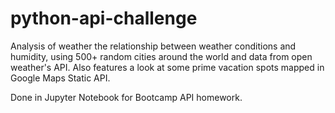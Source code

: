 # python-api-challenge

Analysis of weather the relationship between weather conditions and humidity, using 500+ random cities around the world and data from open weather's API. Also features a look at some prime vacation spots mapped in Google Maps Static API.

Done in Jupyter Notebook for Bootcamp API homework.